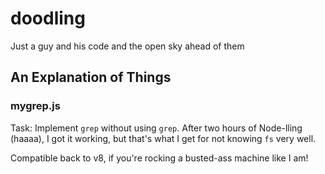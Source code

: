 # doodling
Just a guy and his code and the open sky ahead of them

## An Explanation of Things

### mygrep.js
Task: Implement `grep` without using `grep`. After two hours of Node-lling (haaaa), I got it working, but that's what I get for not knowing `fs` very well.

Compatible back to v8, if you're rocking a busted-ass machine like I am!
